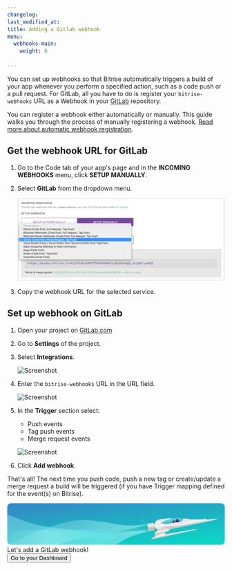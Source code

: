 ```yaml
---
changelog:
last_modified_at:
title: Adding a Gitlab webhook
menu:
  webhooks-main:
    weight: 6

---
```

You can set up webhooks so that Bitrise automatically triggers a build of your app whenever you perform a specified action, such as a code push or a pull request. For GitLab, all you have to do is register your `bitrise-webhooks` URL as a Webhook in your [GitLab](https://www.gitlab.com) repository.

You can register a webhook either automatically or manually. This guide walks you through the process of manually registering a webhook. [Read more about automatic webhook registration](/webhooks/index#setting-up-incoming-webhooks-automatically).

## Get the webhook URL for GitLab

1. Go to the Code tab of your app's page and in the **INCOMING WEBHOOKS** menu, click **SETUP MANUALLY**.
2. Select **GitLab** from the dropdown menu.

   ![Screenshot](/img/bitrise-gitlab-webhook.png)
3. Copy the webhook URL for the selected service.

## Set up webhook on GitLab

1. Open your project on [GitLab.com](https://www.gitlab.com)
2. Go to **Settings** of the project.
3. Select **Integrations**.

   ![Screenshot](/img/webhooks/integrations-gitlab.png)
4. Enter the `bitrise-webhooks` URL in the URL field.

   ![Screenshot](/img/webhooks/gitlab-webhook-url.png)
5. In the **Trigger** section select:
   * Push events
   * Tag push events
   * Merge request events

   ![Screenshot](/img/webhooks/gitlab-webhook-events.png)
6. Click **Add webhook**.

That's all! The next time you push code, push a new tag or create/update a merge request a build will be triggered (if you have Trigger mapping defined for the event(s) on Bitrise).

<div class="banner">
<img src="/assets/images/banner-bg-888x170.png" style="border: none;">
<div class="deploy-text">Let's add a GitLab webhook!</div>
<a target="_blank" href="https://app.bitrise.io/dashboard/builds"><button class="button">Go to your Dashboard</button></a>
</div>